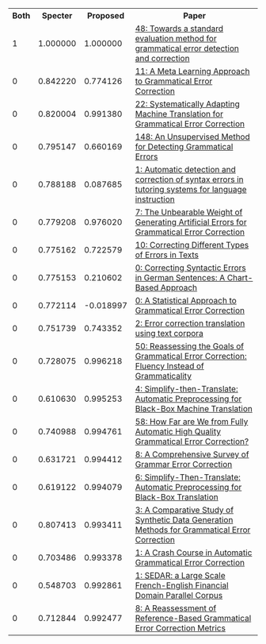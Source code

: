 <html><table><tr>
<th>Both</th>
<th>Specter</th>
<th>Proposed</th>
<th>Paper</th>
</tr>
<tr>
<td>1</td>
<td>1.000000</td>
<td>1.000000</td>
<td><a href="https://www.semanticscholar.org/paper/1a4c7736f3e0b4806dbd6b6ae24b258d83e81c2f">48: Towards a standard evaluation method for grammatical error detection and correction</a></td>
</tr>
<tr>
<td>0</td>
<td>0.842220</td>
<td>0.774126</td>
<td><a href="https://www.semanticscholar.org/paper/740bcf4af21ffff4f85e4b5a54a3e6502e5088fd">11: A Meta Learning Approach to Grammatical Error Correction</a></td>
</tr>
<tr>
<td>0</td>
<td>0.820004</td>
<td>0.991380</td>
<td><a href="https://www.semanticscholar.org/paper/4aa000d62ca50b67775a46019658e911b38a3edf">22: Systematically Adapting Machine Translation for Grammatical Error Correction</a></td>
</tr>
<tr>
<td>0</td>
<td>0.795147</td>
<td>0.660169</td>
<td><a href="https://www.semanticscholar.org/paper/5e75745c9315ab6cf7baabbf76b461a8178f39ea">148: An Unsupervised Method for Detecting Grammatical Errors</a></td>
</tr>
<tr>
<td>0</td>
<td>0.788188</td>
<td>0.087685</td>
<td><a href="https://www.semanticscholar.org/paper/f4f17c248fd72ef15a2000abc56d845442137ada">1: Automatic detection and correction of syntax errors in tutoring systems for language instruction</a></td>
</tr>
<tr>
<td>0</td>
<td>0.779208</td>
<td>0.976020</td>
<td><a href="https://www.semanticscholar.org/paper/71f3ca5e14c6cd054321ac5da8d2d4f13c09ac65">7: The Unbearable Weight of Generating Artificial Errors for Grammatical Error Correction</a></td>
</tr>
<tr>
<td>0</td>
<td>0.775162</td>
<td>0.722579</td>
<td><a href="https://www.semanticscholar.org/paper/e21dddf3e28c293ff6567fdd3723f78250d70040">10: Correcting Different Types of Errors in Texts</a></td>
</tr>
<tr>
<td>0</td>
<td>0.775153</td>
<td>0.210602</td>
<td><a href="https://www.semanticscholar.org/paper/24eedbe68a805dd027a13ca151affd60f0569ea5">0: Correcting Syntactic Errors in German Sentences: A Chart-Based Approach</a></td>
</tr>
<tr>
<td>0</td>
<td>0.772114</td>
<td>-0.018997</td>
<td><a href="https://www.semanticscholar.org/paper/55e4b978b0c11dcaee608f7c4f5148d0a527294a">0: A Statistical Approach to Grammatical Error Correction</a></td>
</tr>
<tr>
<td>0</td>
<td>0.751739</td>
<td>0.743352</td>
<td><a href="https://www.semanticscholar.org/paper/dcb42c69df4b907d3fb2a2885e77a26cde068f76">2: Error correction translation using text corpora</a></td>
</tr>
<tr>
<td>0</td>
<td>0.728075</td>
<td>0.996218</td>
<td><a href="https://www.semanticscholar.org/paper/afbd6d0c9010957563fff0f2418897e44a0cd208">50: Reassessing the Goals of Grammatical Error Correction: Fluency Instead of Grammaticality</a></td>
</tr>
<tr>
<td>0</td>
<td>0.610630</td>
<td>0.995253</td>
<td><a href="https://www.semanticscholar.org/paper/60b20fb1edc48ebf0972f25edcd6f193a67b527a">4: Simplify-then-Translate: Automatic Preprocessing for Black-Box Machine Translation</a></td>
</tr>
<tr>
<td>0</td>
<td>0.740988</td>
<td>0.994761</td>
<td><a href="https://www.semanticscholar.org/paper/935c188dedc9ffc967f2924bd42ed531e9ec2509">58: How Far are We from Fully Automatic High Quality Grammatical Error Correction?</a></td>
</tr>
<tr>
<td>0</td>
<td>0.631721</td>
<td>0.994412</td>
<td><a href="https://www.semanticscholar.org/paper/ebfab6d86bb1565ff4435d3e8afe44ce9526dd4e">8: A Comprehensive Survey of Grammar Error Correction</a></td>
</tr>
<tr>
<td>0</td>
<td>0.619122</td>
<td>0.994079</td>
<td><a href="https://www.semanticscholar.org/paper/1659b8df3ab9b2f8c970349695d3bb03e98336c3">6: Simplify-Then-Translate: Automatic Preprocessing for Black-Box Translation</a></td>
</tr>
<tr>
<td>0</td>
<td>0.807413</td>
<td>0.993411</td>
<td><a href="https://www.semanticscholar.org/paper/e94d3ad06b51084fabd6265d9ef20860c6a68da2">3: A Comparative Study of Synthetic Data Generation Methods for Grammatical Error Correction</a></td>
</tr>
<tr>
<td>0</td>
<td>0.703486</td>
<td>0.993378</td>
<td><a href="https://www.semanticscholar.org/paper/2ac38bfbf67b9897ff8a4e11951eebe3286be28b">1: A Crash Course in Automatic Grammatical Error Correction</a></td>
</tr>
<tr>
<td>0</td>
<td>0.548703</td>
<td>0.992861</td>
<td><a href="https://www.semanticscholar.org/paper/6021e04c2ccb81d241b99c9fab2f098dc10811d9">1: SEDAR: a Large Scale French-English Financial Domain Parallel Corpus</a></td>
</tr>
<tr>
<td>0</td>
<td>0.712844</td>
<td>0.992477</td>
<td><a href="https://www.semanticscholar.org/paper/ac766af5071aa05ea65648a836c484f8395b9dd6">8: A Reassessment of Reference-Based Grammatical Error Correction Metrics</a></td>
</tr>
</table></html>
